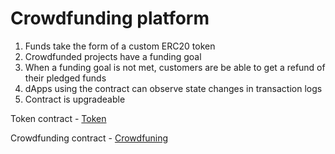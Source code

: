 # Crowdfunding platform

1. Funds take the form of a custom ERC20 token
2. Crowdfunded projects have a funding goal
3. When a funding goal is not met, customers are be able to get a refund of their pledged funds
4. dApps using the contract can observe state changes in transaction logs
5. Contract is upgradeable


 Token contract - [Token](https://goerli.etherscan.io/address/0x731d5685Bd1c0fD47EE14f253E8C5aBfB01CE169)

 Crowdfunding contract - [Crowdfuning](https://goerli.etherscan.io/address/0x408Cd84EC44F54Ac210C6207307f70E5D5DD312B)